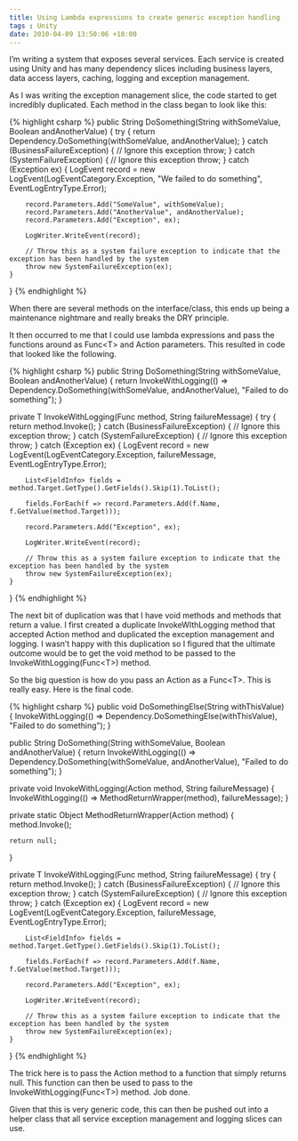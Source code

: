 ```yaml
---
title: Using Lambda expressions to create generic exception handling
tags : Unity
date: 2010-04-09 13:50:06 +10:00
---
```


I’m writing a system that exposes several services. Each service is created using Unity and has many dependency slices including business layers, data access layers, caching, logging and exception management.

As I was writing the exception management slice, the code started to get incredibly duplicated. Each method in the class began to look like this:

<!--more-->

{% highlight csharp %}
public String DoSomething(String withSomeValue, Boolean andAnotherValue)
{
    try
    {
        return Dependency.DoSomething(withSomeValue, andAnotherValue);
    }
    catch (BusinessFailureException)
    {
        // Ignore this exception
        throw;
    }
    catch (SystemFailureException)
    {
        // Ignore this exception
        throw;
    }
    catch (Exception ex)
    {
        LogEvent record = new LogEvent(LogEventCategory.Exception, "We failed to do something", EventLogEntryType.Error);
    
        record.Parameters.Add("SomeValue", withSomeValue);
        record.Parameters.Add("AnotherValue", andAnotherValue);
        record.Parameters.Add("Exception", ex);
    
        LogWriter.WriteEvent(record);
    
        // Throw this as a system failure exception to indicate that the exception has been handled by the system
        throw new SystemFailureException(ex);
    }
}
{% endhighlight %}

When there are several methods on the interface/class, this ends up being a maintenance nightmare and really breaks the DRY principle.

It then occurred to me that I could use lambda expressions and pass the functions around as Func&lt;T&gt; and Action parameters. This resulted in code that looked like the following.

{% highlight csharp %}
public String DoSomething(String withSomeValue, Boolean andAnotherValue)
{
    return InvokeWithLogging(() => Dependency.DoSomething(withSomeValue, andAnotherValue), "Failed to do something");
}
    
private T InvokeWithLogging<T>(Func<T> method, String failureMessage)
{
    try
    {
        return method.Invoke();
    }
    catch (BusinessFailureException)
    {
        // Ignore this exception
        throw;
    }
    catch (SystemFailureException)
    {
        // Ignore this exception
        throw;
    }
    catch (Exception ex)
    {
        LogEvent record = new LogEvent(LogEventCategory.Exception, failureMessage, EventLogEntryType.Error);
    
        List<FieldInfo> fields = method.Target.GetType().GetFields().Skip(1).ToList();
    
        fields.ForEach(f => record.Parameters.Add(f.Name, f.GetValue(method.Target)));
    
        record.Parameters.Add("Exception", ex);
    
        LogWriter.WriteEvent(record);
    
        // Throw this as a system failure exception to indicate that the exception has been handled by the system
        throw new SystemFailureException(ex);
    }
}
{% endhighlight %}

The next bit of duplication was that I have void methods and methods that return a value. I first created a duplicate InvokeWIthLogging method that accepted Action method and duplicated the exception management and logging. I wasn’t happy with this duplication so I figured that the ultimate outcome would be to get the void method to be passed to the InvokeWithLogging(Func&lt;T&gt;) method.

So the big question is how do you pass an Action as a Func&lt;T&gt;. This is really easy. Here is the final code.

{% highlight csharp %}
public void DoSomethingElse(String withThisValue)
{
    InvokeWithLogging(() => Dependency.DoSomethingElse(withThisValue), "Failed to do something");
}
    
public String DoSomething(String withSomeValue, Boolean andAnotherValue)
{
    return InvokeWithLogging(() => Dependency.DoSomething(withSomeValue, andAnotherValue), "Failed to do something");
}
    
private void InvokeWithLogging(Action method, String failureMessage)
{
    InvokeWithLogging(() => MethodReturnWrapper(method), failureMessage);
}
    
private static Object MethodReturnWrapper(Action method)
{
    method.Invoke();
    
    return null;
}
    
private T InvokeWithLogging<T>(Func<T> method, String failureMessage)
{
    try
    {
        return method.Invoke();
    }
    catch (BusinessFailureException)
    {
        // Ignore this exception
        throw;
    }
    catch (SystemFailureException)
    {
        // Ignore this exception
        throw;
    }
    catch (Exception ex)
    {
        LogEvent record = new LogEvent(LogEventCategory.Exception, failureMessage, EventLogEntryType.Error);
    
        List<FieldInfo> fields = method.Target.GetType().GetFields().Skip(1).ToList();
    
        fields.ForEach(f => record.Parameters.Add(f.Name, f.GetValue(method.Target)));
    
        record.Parameters.Add("Exception", ex);
    
        LogWriter.WriteEvent(record);
    
        // Throw this as a system failure exception to indicate that the exception has been handled by the system
        throw new SystemFailureException(ex);
    }
}
{% endhighlight %}

The trick here is to pass the Action method to a function that simply returns null. This function can then be used to pass to the InvokeWithLogging(Func&lt;T&gt;) method. Job done.

Given that this is very generic code, this can then be pushed out into a helper class that all service exception management and logging slices can use.


